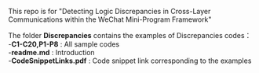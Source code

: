 This repo is for "Detecting Logic Discrepancies in Cross-Layer Communications within the WeChat Mini-Program Framework"

The folder **Discrepancies** contains the examples of Discrepancies codes：  
    -**C1-C20,P1-P8**  : All sample codes  
    -**readme.md** : Introduction  
    -**CodeSnippetLinks.pdf** : Code snippet link corresponding to the examples  
